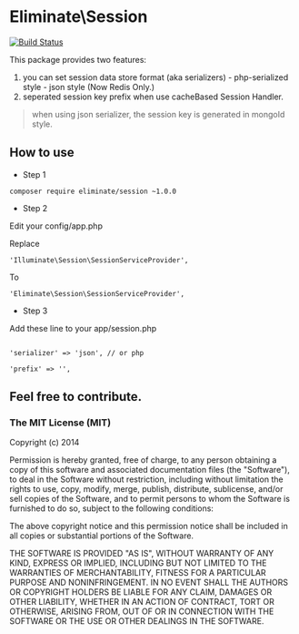 Eliminate\Session
===================

[![Build Status](https://travis-ci.org/eliminatehq/session.svg?branch=master)](https://travis-ci.org/eliminatehq/session)

This package provides two features:
  1. you can set session data store format (aka serializers)
    - php-serialized style
    - json style (Now Redis Only.)
  2. seperated session key prefix when use cacheBased Session Handler.

> when using json serializer, the session key is generated in mongoId style.

## How to use

  - Step 1

  ```
  composer require eliminate/session ~1.0.0
  ```

  - Step 2

  Edit your config/app.php

  Replace

  ```
  'Illuminate\Session\SessionServiceProvider',
  ```

  To

  ```
  'Eliminate\Session\SessionServiceProvider',
  ```

  - Step 3

  Add these line to your app/session.php

  ```

  'serializer' => 'json', // or php

  'prefix' => '',

  ```

## Feel free to contribute.


### The MIT License (MIT)

Copyright (c) 2014

Permission is hereby granted, free of charge, to any person obtaining a copy
of this software and associated documentation files (the "Software"), to deal
in the Software without restriction, including without limitation the rights
to use, copy, modify, merge, publish, distribute, sublicense, and/or sell
copies of the Software, and to permit persons to whom the Software is
furnished to do so, subject to the following conditions:

The above copyright notice and this permission notice shall be included in all
copies or substantial portions of the Software.

THE SOFTWARE IS PROVIDED "AS IS", WITHOUT WARRANTY OF ANY KIND, EXPRESS OR
IMPLIED, INCLUDING BUT NOT LIMITED TO THE WARRANTIES OF MERCHANTABILITY,
FITNESS FOR A PARTICULAR PURPOSE AND NONINFRINGEMENT. IN NO EVENT SHALL THE
AUTHORS OR COPYRIGHT HOLDERS BE LIABLE FOR ANY CLAIM, DAMAGES OR OTHER
LIABILITY, WHETHER IN AN ACTION OF CONTRACT, TORT OR OTHERWISE, ARISING FROM,
OUT OF OR IN CONNECTION WITH THE SOFTWARE OR THE USE OR OTHER DEALINGS IN THE
SOFTWARE.
